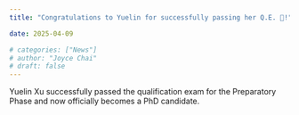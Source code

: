 ```yaml
---
title: "Congratulations to Yuelin for successfully passing her Q.E. 🎉!"

date: 2025-04-09

# categories: ["News"]
# author: "Joyce Chai"
# draft: false
---
```


Yuelin Xu successfully passed the qualification exam for the Preparatory Phase and now officially becomes a PhD candidate.

